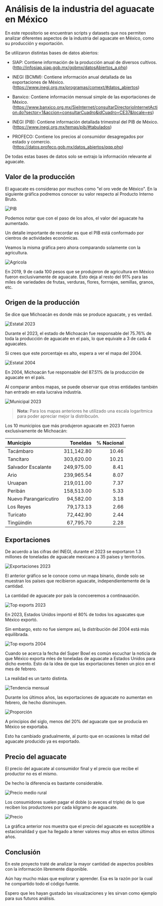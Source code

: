 # Análisis de la industria del aguacate en México

En este repositorio se encuentran scripts y datasets que nos permiten analizar diferentes aspectos de la industria del aguacate en México, como su producción y exportación.

Se utilizaron distintas bases de datos abiertos:

* SIAP: Contiene información de la producción anual de diversos cultivos. (http://infosiap.siap.gob.mx/gobmx/datosAbiertos_a.php)

* INEGI (BCMM): Contiene información anual detallada de las exportaciones de México. (https://www.inegi.org.mx/programas/comext/#datos_abiertos)

* Banxico: Contiene información mensual simple de las exportaciones de México. (https://www.banxico.org.mx/SieInternet/consultarDirectorioInternetAction.do?sector=1&accion=consultarCuadro&idCuadro=CE37&locale=es)

* INEGI (PIB): Contiene información detallada trimestral del PIB de México. (https://www.inegi.org.mx/temas/pib/#tabulados)

* PROFECO: Contiene los precios al consumidor desagregados por estado y comercio. (https://datos.profeco.gob.mx/datos_abiertos/qqp.php)

De todas estas bases de datos solo se extrajo la información relevante al aguacate.

## Valor de la producción

El aguacate es considerao por muchos como "el oro vede de México". En la siguiente gráfica podremos conocer su valor respecto al Producto Interno Bruto.

![PIB](./imgs/pib_1.png)

Podemos notar que con el paso de los años, el valor del aguacate ha aumentado.

Un detalle importante de recordar es que el PIB está conformado por cientros de actividades económicas.

Veamos la misma gráfica pero ahora comparando solamente con la agricultura.


![Agricola](./imgs/pib_3.png)

En 2019, 9 de cada 100 pesos que se produjeron de agricultura en México fueron exclusivamente de aguacate. Esto deja al resto del 91% para las miles de variedades de frutas, verduras, flores, forrrajes, semillas, granos, etc.

## Origen de la producción

Se dice que Michoacán es donde más se produce aguacate, y es verdad.

![Estatal 2023](./imgs/entidades_2023.png)

Durante el 2023, el estado de Michoacán fue responsable del 75.76% de toda la producción de aguacate en el país, lo que equivale a 3 de cada 4 aguacates.

Si crees que este porcentaje es alto, espera a ver el mapa del 2004.

![Estatal 2004](./imgs/entidades_2004.png)

En 2004, Michoacán fue responsable del 87.51% de la producción de aguacate en el país.

Al comparar ambos mapas, se puede observar que otras entidades también han entrado en esta lucraiva industria.

![Municipal 2023](./imgs/municipios_2023.png)

  >**Nota:** Para los mapas anteriores he utilizado una escala logarítmica para poder apreciar mejor la distribcuón.

 Los 10 municipios que más produjeron aguacate en 2023 fueron exclusivamente de Michoacán:

 | Municipio |   Toneldas | % Nacional |
|:------|--------------------:|-------:|
| Tacámbaro |          311,142.80 |  10.46 |
| Tancítaro |          303,620.00 |  10.21 |
| Salvador Escalante |          249,975.00 |   8.41 |
| Ario |          239,965.54 |   8.07 |
| Uruapan |          219,011.00 |   7.37 |
| Peribán |          158,513.00 |   5.33 |
| Nuevo Parangaricutiro |           94,582.00 |   3.18 |
| Los Reyes |           79,173.13 |   2.66 |
| Turicato |           72,442.90 |   2.44 |
| Tingüindín |           67,795.70 |   2.28 |

## Exportaciones

De acuerdo a las cifras del INEGI, durante el 2023 se exportaron 1.3 millones de toneladas de aguacate mexicano a 35 países y territorios.

![Exportaciones 2023](./imgs/exportaciones_2023.png)

El anterior gráfico se le conoce como un mapa binario, donde solo se muestran los países que recibieron aguacate, independientemente de la cantidad.

La cantidad de aguacate por país la concoeremos a continauación.

![Top exports 2023](./imgs/top_exports_2023.png)

En 2023, Estados Unidos importó el 80% de todos los aguacates que México exportó.

Sin embargo, esto no fue siempre así, la distribución del 2004 está más equilibrada.

![Top exports 2004](./imgs/top_exports_2004.png)

Cuando se acerca la fecha del Super Bowl es común escuchar la noticia de que México exporta mles de toneladas de aguacate a Estados Unidos para dicho evento. Esto da la idea de que las exportaciones tienen un pico en el mes de febrero.

La realidad es un tanto distinta.

![Tendencia mensual](./imgs/tendencia_mensual.png)

Durante los últimos años, las exportaciones de aguacate no aumentan en febrero, de hecho disminuyen.

![Proporción](./imgs/composicion_produccion.png)

A principios del siglo, menos del 20% del aguacate que se producía en México se exportaba.

Esto ha cambiado gradualmente, al punto que en ocasiones la mitad del aguacate producido ya es exportado.

## Precio del aguacate

El precio del aguacate al consumidor final y el precio que recibe el productor no es el mismo.

De hecho la diferencia es bastante considerable.

![Precio medio rural](./imgs/precio_medio.png)

Los consumidores suelen pagar el doble (o aveces el triple) de lo que reciben los productores por cada kilgramo de aguacate.

![Precio](./imgs/precio_mensual.png)

La gráfica anterior nos muestra que el precio del aguacate es suceptible a estacionalidad y que ha llegado a tener valores muy altos en estos últimos años.

## Conclusión

En este proyecto traté de analizar la mayor cantidad de aspectos posibles con la información libremente disponible.

Aún hay mucho máas que explorar y aprender. Esa es la razón por la cual he compartido todo el código fuente.

Espero que les hayan gustado las visualzaciones y les sirvan como ejemplo para sus futuros análisis.